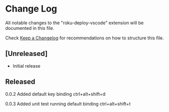 # Change Log
All notable changes to the "roku-deploy-vscode" extension will be documented in this file.

Check [Keep a Changelog](http://keepachangelog.com/) for recommendations on how to structure this file.

## [Unreleased]
- Initial release

## Released
0.0.2
Added default key binding ctrl+alt+shift+d

0.0.3
Added unit test running default binding ctrl+alt+shift+t